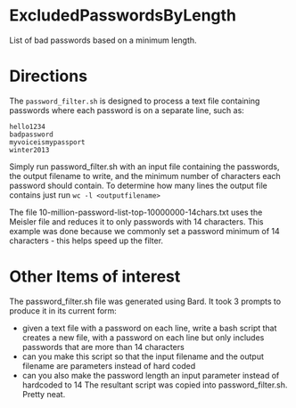 # ExcludedPasswordsByLength
List of bad passwords based on a minimum length. 

# Directions
The `password_filter.sh` is designed to process a text file containing passwords where each password is on a separate line, such as:
```
hello1234
badpassword
myvoiceismypassport
winter2013
```
Simply run password_filter.sh with an input file containing the passwords, the output filename to write, and the minimum number of characters each password should contain. To determine how many lines the output file contains just run `wc -l <outputfilename>`  

The file 10-million-password-list-top-10000000-14chars.txt uses the Meisler file and reduces it to only passwords with 14 characters. This example was done because we commonly set a password minimum of 14 characters - this helps speed up the filter. 


# Other Items of interest
The password_filter.sh file was generated using Bard. It took 3 prompts to produce it in its current form:
- given a text file with a password on each line, write a bash script that creates a new file, with a password on each line but only includes passwords that are more than 14 characters
- can you make this script so that the input filename and the output filename are parameters instead of hard coded
- can you also make the password length an input parameter instead of hardcoded to 14
The resultant script was copied into password_filter.sh. Pretty neat.